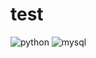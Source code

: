 # test
![python](https://img.shields.io/badge/python-3.6-green.svg?color=green&label=python&logo=python&logoColor=%23FFFF00)
![mysql](https://img.shields.io/badge/mysql-5.5-green.svg?color=blue&label=mysql&logo=mysql&logoColor=%23FFFF00)


